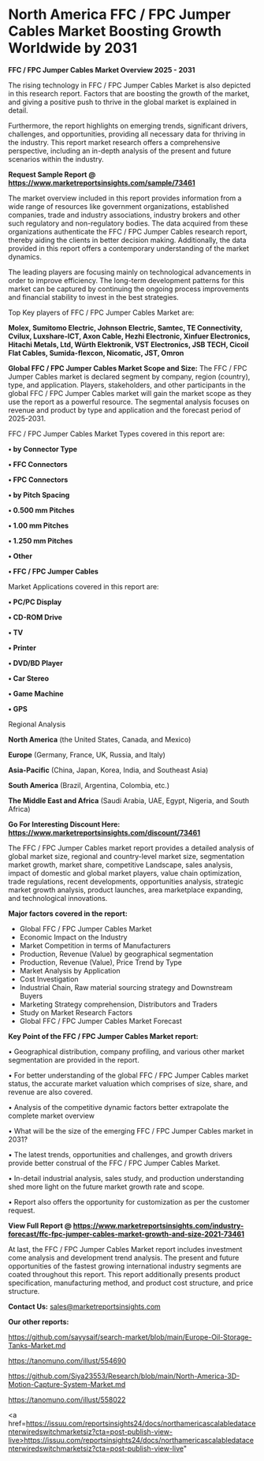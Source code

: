 # North America FFC / FPC Jumper Cables Market Boosting Growth Worldwide by 2031

<Strong> FFC / FPC Jumper Cables Market Overview 2025 - 2031</strong>

The rising technology in FFC / FPC Jumper Cables Market is also depicted in this research report. Factors that are boosting the growth of the market, and giving a positive push to thrive in the global market is explained in detail.

Furthermore, the report highlights on emerging trends, significant drivers, challenges, and opportunities, providing all necessary data for thriving in the industry. This report market research offers a comprehensive perspective, including an in-depth analysis of the present and future scenarios within the industry.

<strong>Request Sample Report @ <a href=https://www.marketreportsinsights.com/sample/73461>https://www.marketreportsinsights.com/sample/73461</a></strong>

The market overview included in this report provides information from a wide range of resources like government organizations, established companies, trade and industry associations, industry brokers and other such regulatory and non-regulatory bodies. The data acquired from these organizations authenticate the FFC / FPC Jumper Cables research report, thereby aiding the clients in better decision making. Additionally, the data provided in this report offers a contemporary understanding of the market dynamics.

The leading players are focusing mainly on technological advancements in order to improve efficiency. The long-term development patterns for this market can be captured by continuing the ongoing process improvements and financial stability to invest in the best strategies.

Top Key players of FFC / FPC Jumper Cables Market are:

<strong>Molex, Sumitomo Electric, Johnson Electric, Samtec, TE Connectivity, Cvilux, Luxshare-ICT, Axon Cable, Hezhi Electronic, Xinfuer Electronics, Hitachi Metals, Ltd, Würth Elektronik, VST Electronics, JSB TECH, Cicoil Flat Cables, Sumida-flexcon, Nicomatic, JST, Omron</strong>

<strong><b>Global FFC / FPC Jumper Cables Market Scope and Size:</b></strong>
The FFC / FPC Jumper Cables market is declared segment by company, region (country), type, and application. Players, stakeholders, and other participants in the global FFC / FPC Jumper Cables market will gain the market scope as they use the report as a powerful resource. The segmental analysis focuses on revenue and product by type and application and the forecast period of 2025-2031.

FFC / FPC Jumper Cables Market Types covered in this report are:

<strong>• by Connector Type

• FFC Connectors

• FPC Connectors

• by Pitch Spacing

• 0.500 mm Pitches

• 1.00 mm Pitches

• 1.250 mm Pitches

• Other

• FFC / FPC Jumper Cables</strong>

Market Applications covered in this report are:

<strong>• PC/PC Display

• CD-ROM Drive

• TV

• Printer

• DVD/BD Player

• Car Stereo

• Game Machine

• GPS</strong> 

Regional Analysis

<strong>North America</strong> (the United States, Canada, and Mexico)

<strong>Europe</strong> (Germany, France, UK, Russia, and Italy)

<strong>Asia-Pacific</strong> (China, Japan, Korea, India, and Southeast Asia)

<strong>South America</strong> (Brazil, Argentina, Colombia, etc.)

<strong>The Middle East and Africa</strong> (Saudi Arabia, UAE, Egypt, Nigeria, and South Africa)

<strong>Go For Interesting Discount Here: <a href=https://www.marketreportsinsights.com/discount/73461>https://www.marketreportsinsights.com/discount/73461</a></strong>

The FFC / FPC Jumper Cables market report provides a detailed analysis of global market size, regional and country-level market size, segmentation market growth, market share, competitive Landscape, sales analysis, impact of domestic and global market players, value chain optimization, trade regulations, recent developments, opportunities analysis, strategic market growth analysis, product launches, area marketplace expanding, and technological innovations.

<strong><b>Major factors covered in the report:</b></strong>
<ul>
  <li>Global FFC / FPC Jumper Cables Market </li>
  <li>Economic Impact on the Industry</li>
  <li>Market Competition in terms of Manufacturers</li>
  <li>Production, Revenue (Value) by geographical segmentation</li>
  <li>Production, Revenue (Value), Price Trend by Type</li>
  <li>Market Analysis by Application</li>
  <li>Cost Investigation</li>
  <li>Industrial Chain, Raw material sourcing strategy and Downstream Buyers</li>
  <li>Marketing Strategy comprehension, Distributors and Traders</li>
  <li>Study on Market Research Factors</li>
  <li>Global FFC / FPC Jumper Cables Market Forecast</li>
</ul>

<strong><b>Key Point of the FFC / FPC Jumper Cables Market report:</b></strong>

• Geographical distribution, company profiling, and various other market segmentation are provided in the report.

• For better understanding of the global FFC / FPC Jumper Cables market status, the accurate market valuation which comprises of size, share, and revenue are also covered.

• Analysis of the competitive dynamic factors better extrapolate the complete market overview

• What will be the size of the emerging FFC / FPC Jumper Cables market in 2031?

• The latest trends, opportunities and challenges, and growth drivers provide better construal of the FFC / FPC Jumper Cables Market.

• In-detail industrial analysis, sales study, and production understanding shed more light on the future market growth rate and scope.

• Report also offers the opportunity for customization as per the customer request.

<strong><b>View Full Report @ <a href=https://www.marketreportsinsights.com/industry-forecast/ffc-fpc-jumper-cables-market-growth-and-size-2021-73461>https://www.marketreportsinsights.com/industry-forecast/ffc-fpc-jumper-cables-market-growth-and-size-2021-73461</a></b></strong>


At last, the FFC / FPC Jumper Cables Market report includes investment come analysis and development trend analysis. The present and future opportunities of the fastest growing international industry segments are coated throughout this report. This report additionally presents product specification, manufacturing method, and product cost structure, and price structure.

<strong>Contact Us:</strong>
sales@marketreportsinsights.com

<strong>Our other reports:</strong>

<a href=https://github.com/sayysaif/search-market/blob/main/Europe-Oil-Storage-Tanks-Market.md>https://github.com/sayysaif/search-market/blob/main/Europe-Oil-Storage-Tanks-Market.md</a>

<a href=https://tanomuno.com/illust/554690>https://tanomuno.com/illust/554690</a>

<a href=https://github.com/Siya23553/Research/blob/main/North-America-3D-Motion-Capture-System-Market.md>https://github.com/Siya23553/Research/blob/main/North-America-3D-Motion-Capture-System-Market.md</a>

<a href=https://tanomuno.com/illust/558022>https://tanomuno.com/illust/558022</a>

<a href=https://issuu.com/reportsinsights24/docs/northamericascalabledatacenterwiredswitchmarketsiz?cta=post-publish-view-live>https://issuu.com/reportsinsights24/docs/northamericascalabledatacenterwiredswitchmarketsiz?cta=post-publish-view-live</a>"
